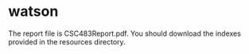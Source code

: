 # watson

The report file is CSC483Report.pdf.
You should download the indexes provided in the resources directory.
